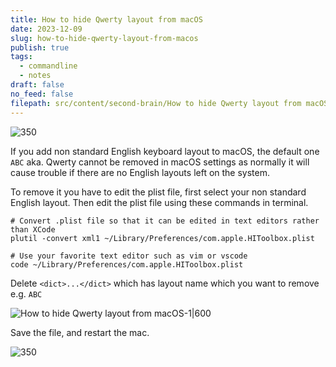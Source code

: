 ```yaml
---
title: How to hide Qwerty layout from macOS
date: 2023-12-09
slug: how-to-hide-qwerty-layout-from-macos
publish: true
tags:
  - commandline
  - notes
draft: false
no_feed: false
filepath: src/content/second-brain/How to hide Qwerty layout from macOS.md
---
```


![350](attachments/How%20to%20hide%20Qwerty%20layout%20from%20macOS.png)

If you add non standard English keyboard layout to macOS, the default one `ABC` aka. Qwerty cannot be removed in macOS settings as normally it will cause trouble if there are no English layouts left on the system.

To remove it you have to edit the plist file, first select your non standard English layout. Then edit the plist file using these commands in terminal.

```shell
# Convert .plist file so that it can be edited in text editors rather than XCode
plutil -convert xml1 ~/Library/Preferences/com.apple.HIToolbox.plist

# Use your favorite text editor such as vim or vscode
code ~/Library/Preferences/com.apple.HIToolbox.plist
```

Delete `<dict>...</dict>` which has layout name which you want to remove e.g. `ABC`

![How to hide Qwerty layout from macOS-1|600](attachments/How%20to%20hide%20Qwerty%20layout%20from%20macOS-1.png)

Save the file, and restart the mac.

![350](attachments/How%20to%20hide%20Qwerty%20layout%20from%20macOS-2.png)
